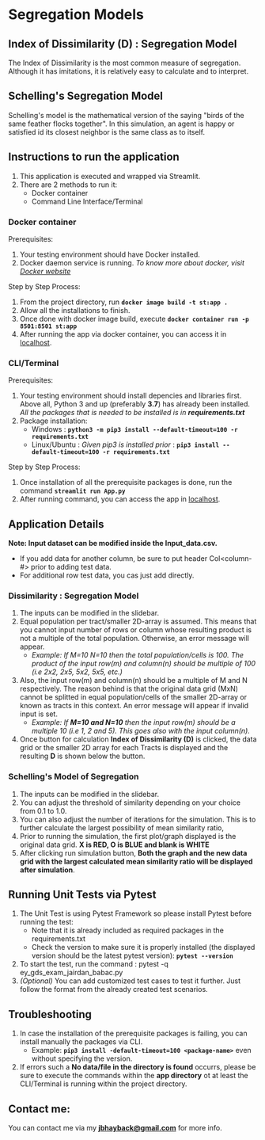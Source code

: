 # Segregation Models
## Index of Dissimilarity (D) : Segregation Model
The Index of Dissimilarity is the most common measure of segregation. Although it has imitations, it is relatively easy to calculate and to interpret.

## Schelling's Segregation Model
Schelling's model is the mathematical version of the saying "birds of the same feather flocks together". In this simulation, an agent is happy or satisfied id its closest neighbor is the same class as to itself.

## Instructions to run the application
1. This application is executed and wrapped via Streamlit.
2. There are 2 methods to run it:
   - Docker container
   - Command Line Interface/Terminal

### Docker container
Prerequisites:
1. Your testing environment should have Docker installed.
2. Docker daemon service is running.
*To know more about docker, visit [Docker website](https://docs.docker.com/)*

Step by Step Process:
1. From the project directory, run **`docker image build -t st:app .`**
2. Allow all the installations to finish.
3. Once done with docker image build, execute **`docker container run -p 8501:8501 st:app`**
3. After running the app via docker container, you can access it in [localhost](http://localhost:8501).

### CLI/Terminal
Prerequisites:
1. Your testing environment should install depencies and libraries first. Above all, Python 3 and up (preferably **3.7**) has already been installed. *All the packages that is needed to be installed is in **requirements.txt***
2. Package installation:
   - Windows : **`python3 -m pip3 install --default-timeout=100 -r requirements.txt`**
   - Linux/Ubuntu : *Given pip3 is installed prior* : **`pip3 install --default-timeout=100 -r requirements.txt`**

Step by Step Process:
1. Once installation of all the prerequisite packages is done, run the command **`streamlit run App.py`**
2. After running command, you can access the app in [localhost](http://localhost:8501).


## Application Details
**Note: Input dataset can be modified inside the Input_data.csv.**
- If you add data for another column, be sure to put header Col<column-#> prior to adding test data.
- For additional row test data, you cas just add directly.

### Dissimilarity : Segregation Model
1. The inputs can be modified in the slidebar.
2. Equal population per tract/smaller 2D-array is assumed. This means that you cannot input number of rows or column whose resulting product is not a multiple of the total population. Otherwise, an error message will appear.
   - *Example: If M=10 N=10 then the total population/cells is 100. The product of the input row(m) and column(n) should be multiple of 100 (i.e 2x2, 2x5, 5x2, 5x5, etc.)*
3. Also, the input row(m) and column(n) should be a multiple of M and N respectively. The reason behind is that the original data grid (MxN) cannot be splitted in equal population/cells of the smaller 2D-array or known as tracts in this context. An error message will appear if invalid input is set.
   - *Example: If **M=10 and N=10** then the input row(m) should be a multiple 10 (i.e 1, 2 and 5). This goes also with the input column(n).*
4. Once button for calculation **Index of Dissimilarity (D)** is clicked, the data grid or the smaller 2D array for each Tracts is displayed and the resulting **D** is shown below the button.
   
### Schelling's Model of Segregation
1. The inputs can be modified in the slidebar.
2. You can adjust the threshold of similarity depending on your choice from 0.1 to 1.0.
3. You can also adjust the number of iterations for the simulation. This is to further calculate the largest possibility of mean similarity ratio,
4. Prior to running the simulation, the first plot/graph displayed is the original data grid. **X is RED, O is BLUE and blank is WHITE**
5. After clicking run simulation button, **Both the graph and the new data grid with the largest calculated mean similarity ratio will be displayed after simulation**.

## Running Unit Tests via Pytest
1. The Unit Test is using Pytest Framework so please install Pytest before running the test:
   - Note that it is already included as required packages in the requirements.txt
   - Check the version to make sure it is properly installed (the displayed version should be the latest pytest version): **`pytest --version`** 
2. To start the test, run the command : pytest -q ey_gds_exam_jairdan_babac.py
3. *(Optional)* You can add customized test cases to test it further. Just follow the format from the already created test scenarios.

## Troubleshooting
1. In case the installation of the prerequisite packages is failing, you can install manually the packages via CLI.
   - Example: **`pip3 install -default-timeout=100 <package-name>`** even without specifying the version.
2. If errors such a **No data/file in the directory is found** occurrs, please be sure to execute the commands within the **app directory** ot at least the CLI/Terminal is running within the project directory.

## Contact me:
You can contact me via my **jbhayback@gmail.com** for more info.
